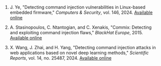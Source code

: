 

1. J. Ye, "Detecting command injection vulnerabilities in Linux-based embedded firmware," *Computers & Security*, vol. 146, 2024. [Available online](https://www.sciencedirect.com/science/article/abs/pii/S0167404824002761)

2. A. Stasinopoulos, C. Ntantogian, and C. Xenakis, "Commix: Detecting and exploiting command injection flaws," *BlackHat Europe*, 2015. [Available online](https://cgi.di.uoa.gr/~xenakis/Published/61-BlackHatEU-2015/eu-15-Stasinopoulos-Commix-Detecting-And-Exploiting-Command-Injection-Flaws-wp.pdf)

3. X. Wang, J. Zhai, and H. Yang, "Detecting command injection attacks in web applications based on novel deep learning methods," *Scientific Reports*, vol. 14, no. 25487, 2024. [Available online](https://www.nature.com/articles/s41598-024-74350-3)
